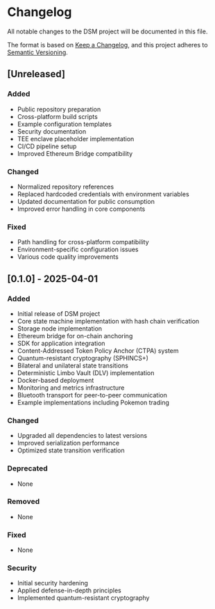 # Changelog

All notable changes to the DSM project will be documented in this file.

The format is based on [Keep a Changelog](https://keepachangelog.com/en/1.0.0/),
and this project adheres to [Semantic Versioning](https://semver.org/spec/v2.0.0.html).

## [Unreleased]

### Added
- Public repository preparation
- Cross-platform build scripts
- Example configuration templates
- Security documentation
- TEE enclave placeholder implementation
- CI/CD pipeline setup
- Improved Ethereum Bridge compatibility

### Changed
- Normalized repository references
- Replaced hardcoded credentials with environment variables
- Updated documentation for public consumption
- Improved error handling in core components

### Fixed
- Path handling for cross-platform compatibility
- Environment-specific configuration issues
- Various code quality improvements

## [0.1.0] - 2025-04-01

### Added
- Initial release of DSM project
- Core state machine implementation with hash chain verification
- Storage node implementation
- Ethereum bridge for on-chain anchoring
- SDK for application integration
- Content-Addressed Token Policy Anchor (CTPA) system
- Quantum-resistant cryptography (SPHINCS+)
- Bilateral and unilateral state transitions
- Deterministic Limbo Vault (DLV) implementation
- Docker-based deployment
- Monitoring and metrics infrastructure
- Bluetooth transport for peer-to-peer communication
- Example implementations including Pokemon trading

### Changed
- Upgraded all dependencies to latest versions
- Improved serialization performance
- Optimized state transition verification

### Deprecated
- None

### Removed
- None

### Fixed
- None

### Security
- Initial security hardening
- Applied defense-in-depth principles
- Implemented quantum-resistant cryptography

